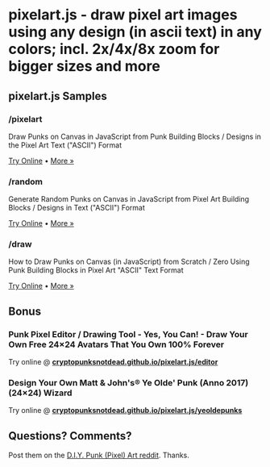 # pixelart.js - draw pixel art images using any design (in ascii text) in any colors; incl. 2x/4x/8x zoom for bigger sizes and more



## pixelart.js Samples


### /pixelart

Draw Punks on Canvas in JavaScript from Punk Building Blocks / Designs in the Pixel Art Text ("ASCII") Format


[Try Online](https://cryptopunksnotdead.github.io/pixelart.js/pixelart/pixelart/) •
[More »](pixelart/pixelart)


### /random

Generate Random Punks on Canvas in JavaScript from Pixel Art Building Blocks / Designs in Text ("ASCII") Format

[Try Online](https://cryptopunksnotdead.github.io/pixelart.js/pixelart/random/) •
[More »](pixelart/random)


### /draw

How to Draw Punks on Canvas (in JavaScript) from Scratch / Zero Using Punk Building Blocks in Pixel Art "ASCII" Text Format

[Try Online](https://cryptopunksnotdead.github.io/pixelart.js/pixelart/draw/punks) •
[More »](pixelart/draw)




## Bonus

###  Punk Pixel Editor / Drawing Tool - Yes, You Can! - Draw Your Own Free 24×24 Avatars That You Own 100% Forever

Try online @ [**cryptopunksnotdead.github.io/pixelart.js/editor**](https://cryptopunksnotdead.github.io/pixelart.js/editor/)




### Design Your Own Matt & John's® Ye Olde' Punk (Anno 2017) (24×24) Wizard

Try online @ [**cryptopunksnotdead.github.io/pixelart.js/yeoldepunks**](https://cryptopunksnotdead.github.io/pixelart.js/yeoldepunks/)



## Questions? Comments?

Post them on the [D.I.Y. Punk (Pixel) Art reddit](https://old.reddit.com/r/DIYPunkArt). Thanks.



